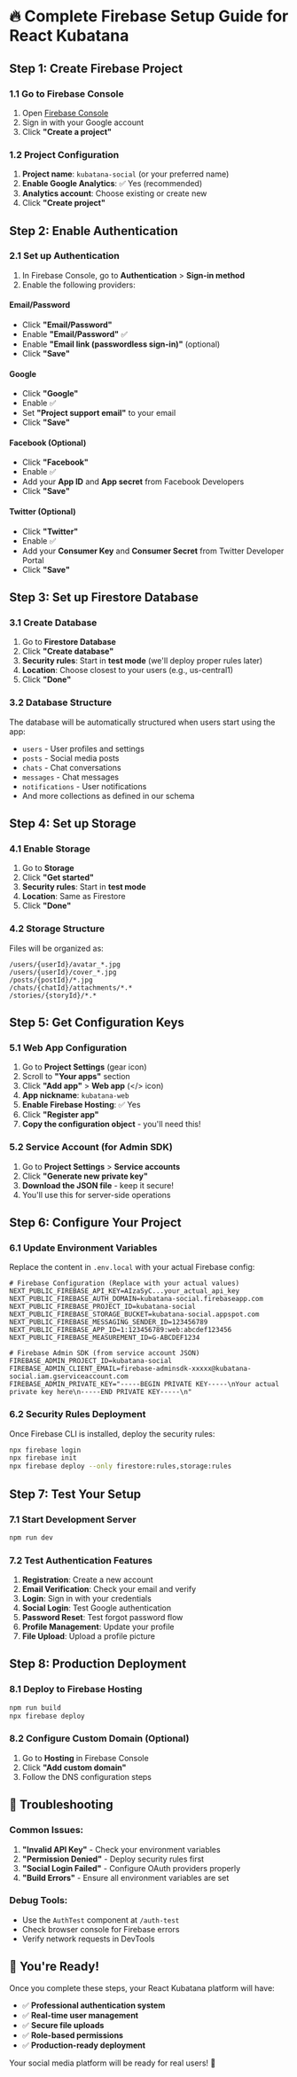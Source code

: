 # 🔥 Complete Firebase Setup Guide for React Kubatana

## Step 1: Create Firebase Project

### 1.1 Go to Firebase Console
1. Open [Firebase Console](https://console.firebase.google.com/)
2. Sign in with your Google account
3. Click **"Create a project"**

### 1.2 Project Configuration
1. **Project name**: `kubatana-social` (or your preferred name)
2. **Enable Google Analytics**: ✅ Yes (recommended)
3. **Analytics account**: Choose existing or create new
4. Click **"Create project"**

## Step 2: Enable Authentication

### 2.1 Set up Authentication
1. In Firebase Console, go to **Authentication** > **Sign-in method**
2. Enable the following providers:

#### Email/Password
- Click **"Email/Password"**
- Enable **"Email/Password"** ✅
- Enable **"Email link (passwordless sign-in)"** (optional)
- Click **"Save"**

#### Google
- Click **"Google"**
- Enable ✅
- Set **"Project support email"** to your email
- Click **"Save"**

#### Facebook (Optional)
- Click **"Facebook"**
- Enable ✅
- Add your **App ID** and **App secret** from Facebook Developers
- Click **"Save"**

#### Twitter (Optional)
- Click **"Twitter"**
- Enable ✅
- Add your **Consumer Key** and **Consumer Secret** from Twitter Developer Portal
- Click **"Save"**

## Step 3: Set up Firestore Database

### 3.1 Create Database
1. Go to **Firestore Database**
2. Click **"Create database"**
3. **Security rules**: Start in **test mode** (we'll deploy proper rules later)
4. **Location**: Choose closest to your users (e.g., us-central1)
5. Click **"Done"**

### 3.2 Database Structure
The database will be automatically structured when users start using the app:
- `users` - User profiles and settings
- `posts` - Social media posts
- `chats` - Chat conversations
- `messages` - Chat messages
- `notifications` - User notifications
- And more collections as defined in our schema

## Step 4: Set up Storage

### 4.1 Enable Storage
1. Go to **Storage**
2. Click **"Get started"**
3. **Security rules**: Start in **test mode**
4. **Location**: Same as Firestore
5. Click **"Done"**

### 4.2 Storage Structure
Files will be organized as:
```
/users/{userId}/avatar_*.jpg
/users/{userId}/cover_*.jpg
/posts/{postId}/*.jpg
/chats/{chatId}/attachments/*.*
/stories/{storyId}/*.*
```

## Step 5: Get Configuration Keys

### 5.1 Web App Configuration
1. Go to **Project Settings** (gear icon)
2. Scroll to **"Your apps"** section
3. Click **"Add app"** > **Web app** (</> icon)
4. **App nickname**: `kubatana-web`
5. **Enable Firebase Hosting**: ✅ Yes
6. Click **"Register app"**
7. **Copy the configuration object** - you'll need this!

### 5.2 Service Account (for Admin SDK)
1. Go to **Project Settings** > **Service accounts**
2. Click **"Generate new private key"**
3. **Download the JSON file** - keep it secure!
4. You'll use this for server-side operations

## Step 6: Configure Your Project

### 6.1 Update Environment Variables
Replace the content in `.env.local` with your actual Firebase config:

```env
# Firebase Configuration (Replace with your actual values)
NEXT_PUBLIC_FIREBASE_API_KEY=AIzaSyC...your_actual_api_key
NEXT_PUBLIC_FIREBASE_AUTH_DOMAIN=kubatana-social.firebaseapp.com
NEXT_PUBLIC_FIREBASE_PROJECT_ID=kubatana-social
NEXT_PUBLIC_FIREBASE_STORAGE_BUCKET=kubatana-social.appspot.com
NEXT_PUBLIC_FIREBASE_MESSAGING_SENDER_ID=123456789
NEXT_PUBLIC_FIREBASE_APP_ID=1:123456789:web:abcdef123456
NEXT_PUBLIC_FIREBASE_MEASUREMENT_ID=G-ABCDEF1234

# Firebase Admin SDK (from service account JSON)
FIREBASE_ADMIN_PROJECT_ID=kubatana-social
FIREBASE_ADMIN_CLIENT_EMAIL=firebase-adminsdk-xxxxx@kubatana-social.iam.gserviceaccount.com
FIREBASE_ADMIN_PRIVATE_KEY="-----BEGIN PRIVATE KEY-----\nYour actual private key here\n-----END PRIVATE KEY-----\n"
```

### 6.2 Security Rules Deployment
Once Firebase CLI is installed, deploy the security rules:
```bash
npx firebase login
npx firebase init
npx firebase deploy --only firestore:rules,storage:rules
```

## Step 7: Test Your Setup

### 7.1 Start Development Server
```bash
npm run dev
```

### 7.2 Test Authentication Features
1. **Registration**: Create a new account
2. **Email Verification**: Check your email and verify
3. **Login**: Sign in with your credentials
4. **Social Login**: Test Google authentication
5. **Password Reset**: Test forgot password flow
6. **Profile Management**: Update your profile
7. **File Upload**: Upload a profile picture

## Step 8: Production Deployment

### 8.1 Deploy to Firebase Hosting
```bash
npm run build
npx firebase deploy
```

### 8.2 Configure Custom Domain (Optional)
1. Go to **Hosting** in Firebase Console
2. Click **"Add custom domain"**
3. Follow the DNS configuration steps

## 🔧 **Troubleshooting**

### Common Issues:
1. **"Invalid API Key"** - Check your environment variables
2. **"Permission Denied"** - Deploy security rules first
3. **"Social Login Failed"** - Configure OAuth providers properly
4. **"Build Errors"** - Ensure all environment variables are set

### Debug Tools:
- Use the `AuthTest` component at `/auth-test`
- Check browser console for Firebase errors
- Verify network requests in DevTools

## 🎉 **You're Ready!**

Once you complete these steps, your React Kubatana platform will have:
- ✅ **Professional authentication system**
- ✅ **Real-time user management**
- ✅ **Secure file uploads**
- ✅ **Role-based permissions**
- ✅ **Production-ready deployment**

Your social media platform will be ready for real users! 🚀
